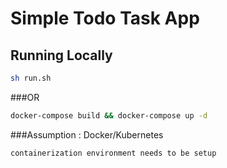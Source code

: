 # Simple Todo Task App

## Running Locally

```bash
sh run.sh
```
###OR

```bash
docker-compose build && docker-compose up -d
```

###Assumption : Docker/Kubernetes
```bash
containerization environment needs to be setup
```